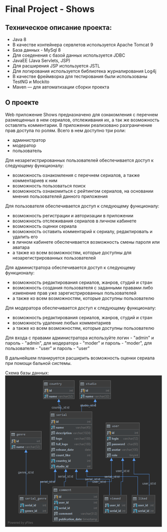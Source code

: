# Final Project - Shows

## Техническое описание проекта:

  - Java 8
  - В качестве контейнера сервлетов используется Apache Tomcat 9
  - База данных - MySql 8
  - Для соеденения с базой данных используется JDBC
  - JavaEE (Java Servlets, JSP)
  - Для расширения JSP используется JSTL
  - Для логирования используется библиотека журналирования Log4j
  - В качестве фреймворка для тестирования были использованы TestNG и Mockito
  - Maven — для автоматизации сборки проекта
  

## О проекте
Web приложение Shows предназначено для ознакомления с перечнем размещенных в нем сериалов, отслеживания их, а так же возможность оставлять комментарии.
В приложении реализовано разграничение прав доступа по ролям. Всего в нем доступно три роли:
- администратор
- модератор
- пользователь

Для незарегистрированных пользователей обеспечивается доступ к следующему функционалу:
- возможность ознакомления с перечнем сериалов, а также комментариев к ним
- возможность пользоваться поиск
- возможность ознакомиться с рейтингом сериалов, на основании мнения пользователей данного приложения

Для пользователя обеспечивается доступ к следующему функционалу: 
 - возможность регистрации и авторизации в приложении
 - возможность отслеживания сериалов в личном кабинете
 - возможность оценки сериала
 - возможность оставить комментарий к сериалу, редактировать и удалить его
 - в личном кабинете обеспечивается возможность смены пароля или аватара
 - а также ко всем возможностям, которые доступны для незарегистрированных пользователей

Для администратора обеспечивается доступ к следующему функционалу:
 - возможность редактирования сериалов, жанров, студий и стран
 - возможность создания пользователя с заданными правами либо изменение прав уже зарегистрированных пользователей
 - а также ко всем возможностям, которые доступны пользователю
 
Для модератора обеспечивается доступ к следующему функционалу:
 - возможность редактирования сериалов, жанров, студий и стран
 - возможность удаление любых комментариев
 - а также ко всем возможностям, которые доступны пользователю

Для входа с правами администратора используйте логин - "admin" и пароль - "admin", для модератора - "moder" и пароль - "moder", для пользователя - "user" и пароль - "user"

В дальнейшем планируется расширить возможность оценки сериала при помощи бальной системы.

Схема базы данных:  
![alt text](images/db%20schema.png "Схема базы данных")
